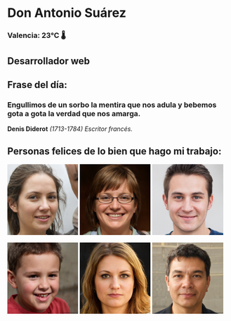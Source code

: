 # Don Antonio Suárez
### Valencia:  23°C 🌡️
## Desarrollador web
## Frase del día:
<!-- START QUOTE -->
### Engullimos de un sorbo la mentira que nos adula y bebemos gota a gota la verdad que nos amarga.
**Denis Diderot** *(1713-1784) Escritor francés.*
<!-- END QUOTE -->






## Personas felices de lo bien que hago mi trabajo:

<p float="left">
  <img src="src/image_0.png" width="32%" />
  <img src="src/image_1.png" width="32%" /> 
  <img src="src/image_2.png" width="32%" />
</p>
<p float="left">
  <img src="src/image_3.png" width="32%" />
  <img src="src/image_4.png" width="32%" /> 
  <img src="src/image_5.png" width="32%" />
</p>